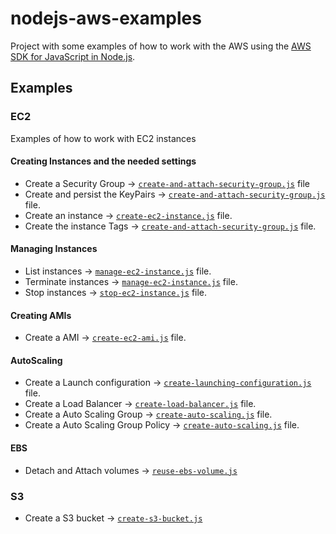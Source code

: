 # nodejs-aws-examples

Project with some examples of how to work with the AWS using the
[AWS SDK for JavaScript in Node.js](https://aws.amazon.com/sdk-for-node-js/).

## Examples

### EC2

Examples of how to work with EC2 instances

#### Creating Instances and the needed settings

- Create a Security Group -> [`create-and-attach-security-group.js`](ec2/create-and-attach-security-group.js) file
- Create and persist the KeyPairs -> [`create-and-attach-security-group.js`](ec2/create-and-attach-security-group.js) file.
- Create an instance -> [`create-ec2-instance.js`](ec2/create-ec2-instance.js) file.
- Create the instance Tags -> [`create-and-attach-security-group.js`](ec2/create-and-attach-security-group.js) file.

#### Managing Instances
- List instances -> [`manage-ec2-instance.js`](ec2/manage-ec2-instance.js) file.
- Terminate instances -> [`manage-ec2-instance.js`](ec2/manage-ec2-instance.js) file.
- Stop instances -> [`stop-ec2-instance.js`](ec2/stop-ec2-instance.js) file.

#### Creating AMIs
- Create a AMI -> [`create-ec2-ami.js`](ec2/create-ec2-ami.js) file.

#### AutoScaling
- Create a Launch configuration -> [`create-launching-configuration.js`](ec2/create-launching-configuration.js) file.
- Create a Load Balancer -> [`create-load-balancer.js`](ec2/create-load-balancer.js) file.
- Create a Auto Scaling Group  -> [`create-auto-scaling.js`](ec2/create-auto-scaling.js) file.
- Create a Auto Scaling Group Policy -> [`create-auto-scaling.js`](ec2/create-auto-scaling.js) file.

#### EBS 
- Detach and Attach volumes -> [`reuse-ebs-volume.js`](ec2/reuse-ebs-volume.js)


### S3
- Create a S3 bucket -> [`create-s3-bucket.js`](s3/create-s3-bucket.js)